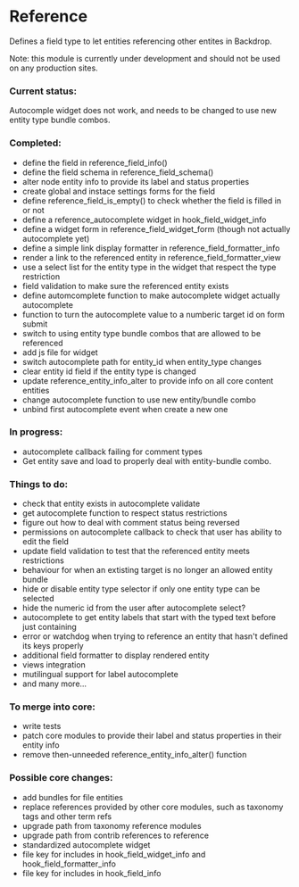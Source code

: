 # Reference
Defines a field type to let entities referencing other entites in Backdrop.

Note: this module is currently under development and should not be used on any production sites.

### Current status:

Autocomple widget does not work, and needs to be changed to use new entity type bundle combos.

### Completed:

* define the field in reference_field_info()
* define the field schema in reference_field_schema()
* alter node entity info to provide its label and status properties
* create global and instace settings forms for the field
* define reference_field_is_empty() to check whether the field is filled in or not
* define a reference_autocomplete widget in hook_field_widget_info
* define a widget form in reference_field_widget_form (though not actually autocomplete yet)
* define a simple link display formatter in reference_field_formatter_info
* render a link to the referenced entity in reference_field_formatter_view
* use a select list for the entity type in the widget that respect the type restriction
* field validation to make sure the referenced entity exists
* define automcomplete function to make autocomplete widget actually autocomplete
* function to turn the autocomplete value to a numberic target id on form submit
* switch to using entity type bundle combos that are allowed to be referenced
* add js file for widget
* switch autocomplete path for entity_id when entity_type changes
* clear entity id field if the entity type is changed
* update reference_entity_info_alter to provide info on all core content entities
* change autocomplete function to use new entity/bundle combo
* unbind first autocomplete event when create a new one

### In progress:

* autocomplete callback failing for comment types
* Get entity save and load to properly deal with entity-bundle combo.

### Things to do:

* check that entity exists in autocomplete validate
* get autocomplete function to respect status restrictions
* figure out how to deal with comment status being reversed
* permissions on autocomplete callback to check that user has ability to edit the field
* update field validation to test that the referenced entity meets restrictions
* behaviour for when an extisting target is no longer an allowed entity bundle
* hide or disable entity type selector if only one entity type can be selected
* hide the numeric id from the user after autocomplete select?
* autocomplete to get entity labels that start with the typed text before just containing
* error or watchdog when trying to reference an entity that hasn't defined its keys properly
* additional field formatter to display rendered entity
* views integration
* mutilingual support for label autocomplete
* and many more...

### To merge into core:

* write tests
* patch core modules to provide their label and status properties in their entity info
* remove then-unneeded reference_entity_info_alter() function

### Possible core changes:
* add bundles for file entities
* replace references provided by other core modules, such as taxonomy tags and other term refs
* upgrade path from taxonomy reference modules
* upgrade path from contrib references to reference
* standardized autocomplete widget
* file key for includes in hook_field_widget_info and hook_field_formatter_info
* file key for includes in hook_field_info
